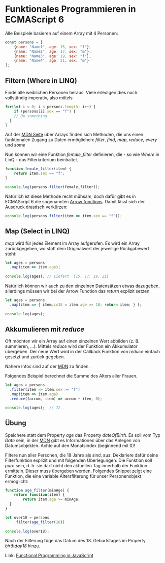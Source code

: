 # Funktionales Programmieren in ECMAScript 6
Alle Beispiele basieren auf einem Array mit 4 Personen:
```javascript
const persons = [
    {name: "Name1", age: 15, sex: "f"},
    {name: "Name2", age: 17, sex: "m"},
    {name: "Name3", age: 19, sex: "f"},
    {name: "Name4", age: 21, sex: "m"}
];

```

## Filtern (Where in LINQ)
Finde alle weiblichen Personen heraus. Viele erledigen dies noch vollständig imperativ, also mittels
```javascript
for(let i = 0; i < persons.length; i++) {
	if (persons[i].sex == "f") {
  	// Do something
  }
}
```

Auf der [MDN Seite](https://developer.mozilla.org/de/docs/Web/JavaScript/Reference/Global_Objects/Array)
über Arrays finden sich Methoden, die uns einen funktionalen Zugang zu Daten ermöglichen: *filter*, *find*, *map*, *reduce*, *every* und *some*

Nun können wir eine Funktion *female_filter* definieren, die - so wie *Where* in LinQ - das Filterkriterium
beinhaltet.

```javascript
function female_filter(item) {
    return item.sex == "f";
}

console.log(persons.filter(female_filter));
```

Natürlich ist diese Methode recht mühsam, doch dafür gibt es in ECMAScript 6 die sogenannten 
[Arrow functions](https://developer.mozilla.org/en-US/docs/Web/JavaScript/Reference/Functions/Arrow_functions).
Damit lässt sich der Ausdruck drastisch verkürzen:

```javascript
console.log(persons.filter(item => item.sex == "f"));
```

## Map (Select in LINQ)
*map* wird für jedes Element im Array aufgerufen. Es wird ein Array zurückgegeben, wo statt dem
Originalwert der jeweilige Rückgabewert steht:

```javascript
let ages = persons
  .map(item => item.age);
  
console.log(ages); // Liefert  [15, 17, 19, 21]
```

Natürlich können wir auch zu den einzelnen Datensätzen etwas dazugeben, allerdings müssen wir bei
der Arrow Function das *return* explizit setzen:

```javascript
let ages = persons
  .map(item => { item.is18 = item.age >= 18; return item; } );
  
console.log(ages);
```

## Akkumulieren mit *reduce*
Oft möchten wir ein Array auf einen einzelnen Wert abbilden (z. B. summieren, ...). Mittels *reduce*
wird der Funktion ein Akkumulator übergeben. Der neue Wert wird in der Callback Funktion von *reduce*
einfach gesetzt und zurück gegeben.

Nähere Infos sind auf der [MDN](https://developer.mozilla.org/de/docs/Web/JavaScript/Reference/Global_Objects/Array/Reduce)
zu finden.

Folgendes Beispiel berechnet die Summe des Alters aller Frauen.

```javascript
let ages = persons
  .filter(item => item.sex >= "f")
  .map(item => item.age)
  .reduce((accum, item) => accum + item, 0);

console.log(ages);  // 72
```

## Übung
Speichere statt dem Property *age* das Property *dateOfBirth*. Es soll vom Typ *Date* sein, in der
[MDN](https://developer.mozilla.org/de/docs/Web/JavaScript/Reference/Global_Objects/Date) gibt es
Informationen über das Anlegen von Datumsobjekten. Achte auf den Monatsindex (beginnend mit 0)!

Filtere nun aller Personen, die 18 Jahre als sind, aus. Deklariere dafür deine Filterfunktion explizit und
mit folgenden Überlegungen: Die Funktion soll *pure* sein, d. h. sie darf nicht den aktuellen Tag
innerhalb der Funktion ermitteln. Dieser muss übergeben werden. Folgendes Snippet zeigt eine Funktion,
die eine variable Altersfilterung für unser Personenobjekt ermöglicht:

```javascript
function age_filter(minAge) {
	return function(item) {
    	return item.age >= minAge;
  }
}

let over18 = persons
	.filter(age_filter(18))
  
console.log(over18);
```

Nach der Filterung füge das Datum des 18. Geburtstages im Property *birthday18* hinzu.

Link: [Functional Programming in JavaScript](https://www.freecodecamp.org/news/functional-programming-principles-in-javascript-1b8fc6c3563f/)